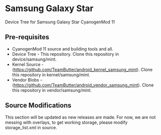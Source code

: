 # Samsung Galaxy Star
Device Tree for Samsung Galaxy Star CyanogenMod 11

## Pre-requisites
* CyanogenMod 11 source and building tools and all.
* Device Tree - This repository. Clone this repository in device/samsung/mint.
* Kernel Source - (https://github.com/TeamButter/android_kernel_samsung_mint). Clone this repository in kernel/samsung/mint.
* Vendor Blobs - (https://github.com/TeamButter/android_vendor_samsung_mint). Clone this repository in vendor/samsung/mint.

## Source Modifications
This section will be updated as new releases are made.
For now, we are not messing with overlays, to get working storage, please modify storage_list.xml in source.
